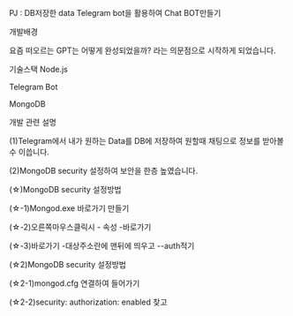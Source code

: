 PJ : DB저장한 data Telegram bot을 활용하여 Chat BOT만들기

개발배경

요즘 떠오르는 GPT는 어떻게 완성되었을까? 라는 의문점으로 시작하게 되었습니다.

기술스택
Node.js

Telegram Bot

MongoDB

개발 관련 설명

(1)Telegram에서 내가 원하는 Data를 DB에 저장하여 원할때 채팅으로 정보를 받아볼 수 이씁니다.

(2)MongoDB security 설정하여 보안을 한층 높였습니다.

(☆)MongoDB security 설정방법

(☆-1)Mongod.exe 바로가기 만들기

(☆-2)오른쪽마우스클릭시 - 속성 -바로가기

(☆-3)바로가기 -대상주소란에 맨뒤에 띄우고 --auth적기

(☆2)MongoDB security 설정방법

(☆2-1)mongod.cfg 연결하여 들어가기

(☆2-2)security: authorization: enabled 찾고 




